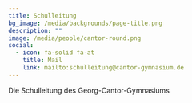 ```yaml
---
title: Schulleitung
bg_image: /media/backgrounds/page-title.png
description: ""
image: /media/people/cantor-round.png
social:
  - icon: fa-solid fa-at
    title: Mail
    link: mailto:schulleitung@cantor-gymnasium.de
---
```

Die Schulleitung des Georg-Cantor-Gymnasiums